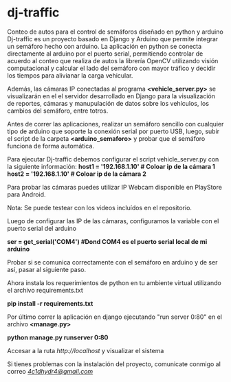 # dj-traffic
Conteo de autos para el control de semáforos diseñado en python y arduino
Dj-traffic es un proyecto basado en Django y Arduino que permite integrar un semáforo hecho con arduino. La aplicación en python se conecta directamente al arduino por el puerto serial, permitiendo controlar de acuerdo al conteo que realiza de autos la librería OpenCV utilizando visión computacional y calcular el lado del semáforo con mayor tráfico y decidir los tiempos para alivianar la carga vehicular.

Además, las cámaras IP conectadas al programa **<vehicle_server.py>** se visualizarán en el el servidor desarrollado en Django para la visualización de reportes, cámaras y manupulación de datos sobre los vehículos, los cambios del semáforo, entre totros.

Antes de correr las aplicaciones, realizar un semáforo sencillo con cualquier tipo de arduino que soporte la conexión serial por puerto USB, luego, subir el script de la carpeta **<arduino_semaforo>** y probar que el semáforo funciona de forma automática.

Para ejecutar Dj-traffic debemos configurar el script vehicle_server.py con la siguiente información:
 **host1 = '192.168.1.10' # Coloar ip de la cámara 1**
 **host2 = '192.168.1.10' # Coloar ip de la cámara 2**

Para probar las cámaras puedes utilizar IP Webcam disponible en PlayStore para Android.

 Nota: Se puede testear con los videos incluídos en el repositorio.

Luego de configurar las IP de las cámaras, configuramos la variable **<ser>** con el puerto serial del arduino

**ser = get_serial('COM4') #Dond COM4 es el puerto serial local de mi arduino**

Probar si se comunica correctamente con el semáforo en arduino y de ser así, pasar al siguiente paso.

Ahora instala los requerimientos de python en tu ambiente virtual utilizando el archivo requirements.txt

**pip install -r requirements.txt**

Por último correr la aplicación en django ejecutando "run server 0:80" en el archivo **<manage.py>**

**python manage.py runserver 0:80**

Accesar a la ruta *http://localhost* y visualizar el sistema

Si tienes problemas con la instalación del proyecto, comunicate conmigo al correo *4c1dhydr4@gmail.com*


